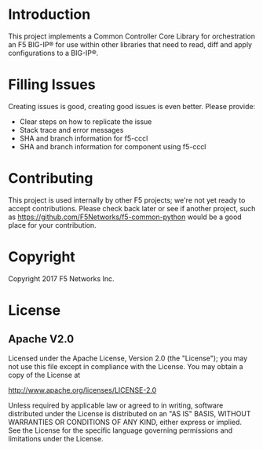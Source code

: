 # Introduction

This project implements a Common Controller Core Library for orchestration an F5 BIG-IP&reg; for use within other libraries that need to read, diff and apply configurations to a BIG-IP&reg;.

# Filling Issues

Creating issues is good, creating good issues is even better. Please provide:
* Clear steps on how to replicate the issue
* Stack trace and error messages
* SHA and branch information for f5-cccl
* SHA and branch information for component using f5-cccl

# Contributing

This project is used internally by other F5 projects; we're not yet ready to accept contributions. Please check back later or see if another project, such as https://github.com/F5Networks/f5-common-python would be a good place for your contribution.

# Copyright
Copyright 2017 F5 Networks Inc.

# License

## Apache V2.0

Licensed under the Apache License, Version 2.0 (the "License"); you may not use
this file except in compliance with the License. You may obtain a copy of the
License at

http://www.apache.org/licenses/LICENSE-2.0

Unless required by applicable law or agreed to in writing, software
distributed under the License is distributed on an "AS IS" BASIS,
WITHOUT WARRANTIES OR CONDITIONS OF ANY KIND, either express or implied.
See the License for the specific language governing permissions and limitations
under the License.
